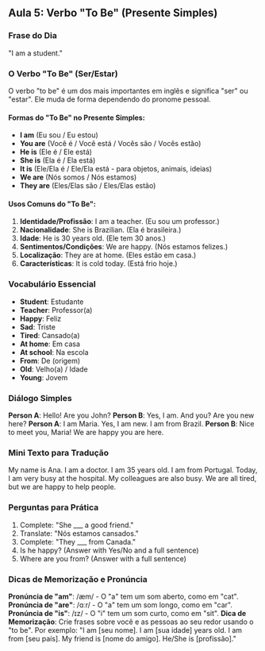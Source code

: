## Aula 5: Verbo "To Be" (Presente Simples)

### Frase do Dia

"I am a student."

### O Verbo "To Be" (Ser/Estar)

O verbo "to be" é um dos mais importantes em inglês e significa "ser" ou "estar". Ele muda de forma dependendo do pronome pessoal.

#### Formas do "To Be" no Presente Simples:

- **I am** (Eu sou / Eu estou)
- **You are** (Você é / Você está / Vocês são / Vocês estão)
- **He is** (Ele é / Ele está)
- **She is** (Ela é / Ela está)
- **It is** (Ele/Ela é / Ele/Ela está - para objetos, animais, ideias)
- **We are** (Nós somos / Nós estamos)
- **They are** (Eles/Elas são / Eles/Elas estão)

#### Usos Comuns do "To Be":

1.  **Identidade/Profissão**: I am a teacher. (Eu sou um professor.)
2.  **Nacionalidade**: She is Brazilian. (Ela é brasileira.)
3.  **Idade**: He is 30 years old. (Ele tem 30 anos.)
4.  **Sentimentos/Condições**: We are happy. (Nós estamos felizes.)
5.  **Localização**: They are at home. (Eles estão em casa.)
6.  **Características**: It is cold today. (Está frio hoje.)

### Vocabulário Essencial

- **Student**: Estudante
- **Teacher**: Professor(a)
- **Happy**: Feliz
- **Sad**: Triste
- **Tired**: Cansado(a)
- **At home**: Em casa
- **At school**: Na escola
- **From**: De (origem)
- **Old**: Velho(a) / Idade
- **Young**: Jovem

### Diálogo Simples

**Person A**: Hello! Are you John?
**Person B**: Yes, I am. And you? Are you new here?
**Person A**: I am Maria. Yes, I am new. I am from Brazil.
**Person B**: Nice to meet you, Maria! We are happy you are here.

### Mini Texto para Tradução

My name is Ana. I am a doctor. I am 35 years old. I am from Portugal. Today, I am very busy at the hospital. My colleagues are also busy. We are all tired, but we are happy to help people.

### Perguntas para Prática

1. Complete: "She ___ a good friend."
2. Translate: "Nós estamos cansados."
3. Complete: "They ___ from Canada."
4. Is he happy? (Answer with Yes/No and a full sentence)
5. Where are you from? (Answer with a full sentence)

### Dicas de Memorização e Pronúncia

**Pronúncia de "am"**: /æm/ - O "a" tem um som aberto, como em "cat".
**Pronúncia de "are"**: /ɑːr/ - O "a" tem um som longo, como em "car".
**Pronúncia de "is"**: /ɪz/ - O "i" tem um som curto, como em "sit".
**Dica de Memorização**: Crie frases sobre você e as pessoas ao seu redor usando o "to be". Por exemplo: "I am [seu nome]. I am [sua idade] years old. I am from [seu país]. My friend is [nome do amigo]. He/She is [profissão]."

